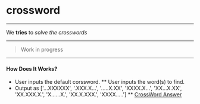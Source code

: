 # crossword
___

We **tries** to _solve the crosswords_ 

___

>Work in progress

___

#### How Does It Works?

* User inputs the default corssword.
** User inputs the word(s) to find.
* Output as 
 ['...XXXXXX', 
 '.XXX.X...', 
 '.....X.XX', 
 'XXXX.X...', 
 'XX...X.XX', 
 'XX.XXX.X.', 
 'X......X.', 
 'XX.X.XXX.', 
 'XXXX.....']
** [CrossWord Answer](https://i.stack.imgur.com/ofiXW.png)
